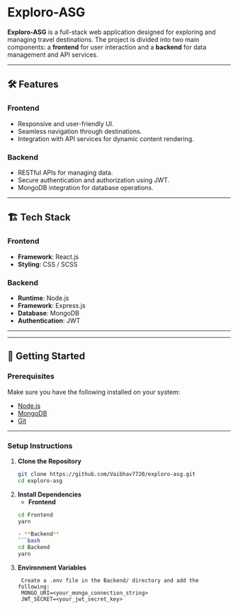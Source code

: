 # Exploro-ASG

**Exploro-ASG** is a full-stack web application designed for exploring and managing travel destinations. The project is divided into two main components: a **frontend** for user interaction and a **backend** for data management and API services.

---

## 🛠 Features

### **Frontend**
- Responsive and user-friendly UI.
- Seamless navigation through destinations.
- Integration with API services for dynamic content rendering.

### **Backend**
- RESTful APIs for managing data.
- Secure authentication and authorization using JWT.
- MongoDB integration for database operations.

---

## 🏗 Tech Stack

### **Frontend**
- **Framework**: React.js
- **Styling**: CSS / SCSS

### **Backend**
- **Runtime**: Node.js
- **Framework**: Express.js
- **Database**: MongoDB
- **Authentication**: JWT

---


---

## 🚀 Getting Started

### Prerequisites
Make sure you have the following installed on your system:
- [Node.js](https://nodejs.org/)
- [MongoDB](https://www.mongodb.com/)
- [Git](https://git-scm.com/)

---

### **Setup Instructions**

1. **Clone the Repository**
   ```bash
   git clone https://github.com/Vaibhav7720/exploro-asg.git
   cd exploro-asg

2. **Install Dependencies**
   - **Frontend**
   ```bash
   cd Frontend
   yarn
   
   - **Backend**
   ```bash
   cd Backend
   yarn

4. **Environment Variables**
   ```env
    Create a .env file in the Backend/ directory and add the following:
    MONGO_URI=<your_mongo_connection_string>
    JWT_SECRET=<your_jwt_secret_key>




